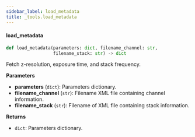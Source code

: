 ```yaml
---
sidebar_label: load_metadata
title: _tools.load_metadata
---
```


#### load\_metadata

```python
def load_metadata(parameters: dict, filename_channel: str,
                  filename_stack: str) -> dict
```

Fetch z-resolution, exposure time, and stack frequency.

**Parameters**

* **parameters** (`dict`): Parameters dictionary.
* **filename_channel** (`str`): Filename XML file containing channel information.
* **filename_stack** (`str`): Filename of XML file containing stack information.

**Returns**

* `dict`: Parameters dictionary.

